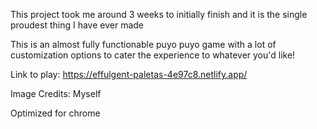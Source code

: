 This project took me around 3 weeks to initially finish and it is the single proudest thing I have ever made

This is an almost fully functionable puyo puyo game with a lot of customization options to cater the experience to whatever you'd like!

Link to play: https://effulgent-paletas-4e97c8.netlify.app/

Image Credits:
Myself

Optimized for chrome
